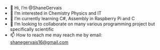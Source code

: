 - 👋 Hi, I’m @ShaneGervais
- 👀 I’m interested in Chemistry Physics and IT
- 🌱 I’m currently learning C#, Assembly in Raspberry Pi and C
- 💞️ I’m looking to collaborate on many various programming project but specifically scientific
- 📫 How to reach me may reach me by email: shanegervais16@gmail.com

<!---
ShaneGervais/ShaneGervais is a ✨ special ✨ repository because its `README.md` (this file) appears on your GitHub profile.
You can click the Preview link to take a look at your changes.
--->
